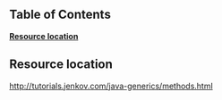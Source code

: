 ## Table of Contents
**[Resource location](#resource-location)** 

## Resource location
http://tutorials.jenkov.com/java-generics/methods.html